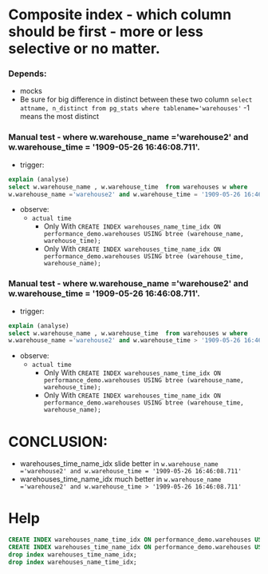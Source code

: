 # Composite index - which column should be first - more or less selective or no matter. 

### Depends:
- mocks
- Be sure for big difference in distinct between these two column
`select attname, n_distinct from pg_stats where tablename='warehouses'` -1 means the most distinct

### Manual test - where w.warehouse_name ='warehouse2' аnd w.warehouse_time = '1909-05-26 16:46:08.711'. 

- trigger:  
```sql
explain (analyse)
select w.warehouse_name , w.warehouse_time  from warehouses w where 
w.warehouse_name ='warehouse2' and w.warehouse_time = '1909-05-26 16:46:08.711'
```
- observe: 
  - `actual time`
    - Only With `CREATE INDEX warehouses_name_time_idx ON performance_demo.warehouses USING btree (warehouse_name, warehouse_time);`
    - Only With `CREATE INDEX warehouses_time_name_idx ON performance_demo.warehouses USING btree (warehouse_time, warehouse_name);`

### Manual test - where w.warehouse_name ='warehouse2' аnd w.warehouse_time = '1909-05-26 16:46:08.711'.

- trigger:
```sql
explain (analyse)
select w.warehouse_name , w.warehouse_time  from warehouses w where 
w.warehouse_name ='warehouse2' and w.warehouse_time > '1909-05-26 16:46:08.711'
```
- observe:
    - `actual time`
        - Only With `CREATE INDEX warehouses_name_time_idx ON performance_demo.warehouses USING btree (warehouse_name, warehouse_time);`
        - Only With `CREATE INDEX warehouses_time_name_idx ON performance_demo.warehouses USING btree (warehouse_time, warehouse_name);`


# CONCLUSION:
 - warehouses_time_name_idx slide better in `w.warehouse_name ='warehouse2' and w.warehouse_time = '1909-05-26 16:46:08.711'`
 - warehouses_time_name_idx much better in  `w.warehouse_name ='warehouse2' and w.warehouse_time > '1909-05-26 16:46:08.711'`   

# Help


```sql
CREATE INDEX warehouses_name_time_idx ON performance_demo.warehouses USING btree (warehouse_name, warehouse_time);
CREATE INDEX warehouses_time_name_idx ON performance_demo.warehouses USING btree (warehouse_time, warehouse_name);
drop index warehouses_time_name_idx;
drop index warehouses_name_time_idx;
```
